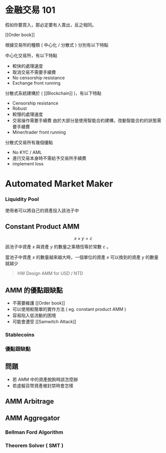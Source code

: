 # 金融交易 101

假如你要買入，那必定要有人賣出，反之相同。

[[Order book]] 

根據交易所的種類 ( 中心化 / 分散式 ) 分別有以下特點

中心化交易所，有以下特點
- 較快的處理速度
- 取消交易不需要手續費
- No censorship resistance
- Exchange front running

分散式系統建構於 ( [[Blockchain]] )，有以下特點
- Censorship resistance
- Robust
- 較慢的處理速度
- 交易操作需要手續費
	由於大部分是使用智能合約建構，改動智能合約的狀態需要手續費
- Miner/trader front running

分散式交易所有幾個優點
- No KYC / AML
- 進行交易本身時不需給予交易所手續費
- implement loss

# Automated Market Maker
### Liquidity Pool
使用者可以將自己的資產投入該池子中

## Constant Product AMM
$$ x \times y = c $$
該池子中資產 $x$ 與資產 $y$ 的數量之乘積恆等於常數 $c$ 。

當池子中資產 $x$ 的數量越來越大時，一個單位的資產 $x$ 可以換到的資產 $y$ 的數量就越少

> HW Design AMM for USD / NTD

## AMM 的優點跟缺點
- 不需要維護 [[Order book]]
- 可以使用較簡單的實作方法 ( eg. constant product AMM )
- 容易陷入低流動的困境
- 可能會遭受 [[Samwitch Attack]]

### Stablecoins
### 優點跟缺點



## 問題
- 若 AMM 中的資產脫鉤時該怎麼辦
- 若虛擬貨幣資產被封禁時會怎樣


## AMM Arbitrage

## AMM Aggregator

### Bellman Ford Algorithm
### Theorem Solver ( SMT )










